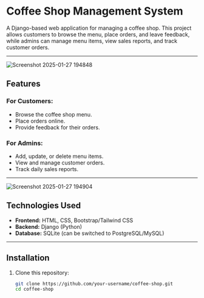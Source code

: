 # Coffee Shop Management System  

A Django-based web application for managing a coffee shop. This project allows customers to browse the menu, place orders, and leave feedback, while admins can manage menu items, view sales reports, and track customer orders.

---


  ![Screenshot 2025-01-27 194848](https://github.com/user-attachments/assets/8aa3b3ee-a508-4670-a52a-f5395b109a7a)
## Features

### For Customers:
- Browse the coffee shop menu.
- Place orders online.
- Provide feedback for their orders.  

### For Admins:  
- Add, update, or delete menu items.
- View and manage customer orders.
- Track daily sales reports.  

---
![Screenshot 2025-01-27 194904](https://github.com/user-attachments/assets/5a11e4b5-3163-424f-bb74-12d12a36e500)


## Technologies Used  
- **Frontend:** HTML, CSS, Bootstrap/Tailwind CSS  
- **Backend:** Django (Python)  
- **Database:** SQLite (can be switched to PostgreSQL/MySQL)  

---

## Installation  
1. Clone this repository:  
   ```bash
   git clone https://github.com/your-username/coffee-shop.git
   cd coffee-shop

